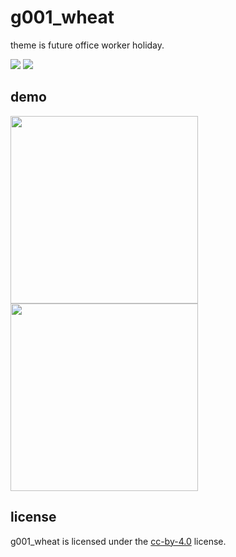 g001_wheat
====

theme is future office worker holiday.

<img src="https://img.shields.io/badge/-unity-000000.svg?logo=unity&style=plastic"> <img src="https://img.shields.io/badge/-excel-239E62.svg?logo=microsoft-excel&style=plastic">

## demo

<img height="300" src="https://fpiccdn.com/24545_2/w500/h0/mratio/ejpg/?20bec34219858e3a3ff5ba40da2528e3">  <img height="300" src="https://fpiccdn.com/24545_3/w500/h0/mratio/ejpg/?20bec34219858e3a3ff5ba40da2528e3">  

## license

g001_wheat is licensed under the [cc-by-4.0](https://creativecommons.org/licenses/by/4.0/deed.en) license.
